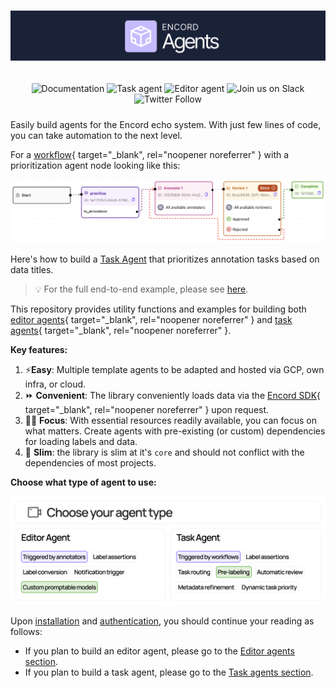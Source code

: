 <h1 align="center">
  <a href="https://encord.com"><img src="assets/landing-banner.png" alt="Encord logo"/></a>
</h1>

<div style="display: flex; justify-content: space-between;">
  <div style="flex: 1; padding: 10px; text-align: center">
    <a href="https://docs.encord.com" target="_blank" style="text-decoration:none">
      <img alt="Documentation" src="/assets/tag-encord-docs.svg">
    </a>
    <a href="https://colab.research.google.com/drive/1nOVYEG-johzJK6R_mnkgjOiRJUuNIvOY?usp=sharing" target="_blank" style="text-decoration:none">
      <img alt="Task agent" src="/assets/tag-colab-task-agent.svg">
    </a>
    <a href="https://colab.research.google.com/drive/1wvKAQ61JPebGnAT4nLXsfJRbx7dvtFdX?usp=sharing" target="_blank" style="text-decoration:none">
      <img alt="Editor agent" src="/assets/tag-colab-editor-agent.svg">
    </a>
    <a href="https://join.slack.com/t/encordactive/shared_invite/zt-1hc2vqur9-Fzj1EEAHoqu91sZ0CX0A7Q" target="_blank" style="text-decoration:none">
      <img alt="Join us on Slack" src="https://img.shields.io/badge/Join_Our_Community-4A154B?label=&logo=slack&logoColor=white">
    </a>
    <a href="https://twitter.com/encord_team" target="_blank" style="text-decoration:none">
      <img alt="Twitter Follow" src="https://img.shields.io/twitter/follow/encord_team?label=%40encord_team&amp;style=social">
    </a>
  </div>
</div>

Easily build agents for the Encord echo system.
With just few lines of code, you can take automation to the next level.

For a [workflow][docs-workflow]{ target="\_blank", rel="noopener noreferrer" } with a prioritization agent node looking like this:

![](assets/examples/tasks_agents/prioritize_by_title_workflow.png)

Here's how to build a [Task Agent](task_agents/index.md) that prioritizes annotation tasks based on data titles.

<!--codeinclude-->

[](code_examples/tasks/prioritize_by_data_title_specific.py)

<!--/codeinclude-->

> 💡 For the full end-to-end example, please see [here](getting_started.md).

This repository provides utility functions and examples for building both [editor agents][editor_agents]{ target="\_blank", rel="noopener noreferrer" } and [task agents][task_agents]{ target="\_blank", rel="noopener noreferrer" }.

**Key features:**

1. ⚡**Easy**: Multiple template agents to be adapted and hosted via GCP, own infra, or cloud.
2. ⏩ **Convenient**: The library conveniently loads data via the [Encord SDK][encord_sdk]{ target="\_blank", rel="noopener noreferrer" } upon request.
3. 👨‍💻 **Focus**: With essential resources readily available, you can focus on what matters. Create agents with pre-existing (or custom) dependencies for loading labels and data.
4. 🤏 **Slim**: the library is slim at it's `core` and should not conflict with the dependencies of most projects.

**Choose what type of agent to use:**

![Decision tree for which agent to use](assets/decide-on-agent-type.png)

Upon [installation](./installation.md) and [authentication](./authentication.md), you should continue your reading as follows:

- If you plan to build an editor agent, please go to the [Editor agents section](editor_agents/index.md).
- If you plan to build a task agent, please go to the [Task agents section](task_agents/index.md).

[editor_agents]: https://docs.encord.com/platform-documentation/Annotate/automated-labeling/annotate-editor-agents
[task_agents]: https://docs.encord.com/platform-documentation/Annotate/automated-labeling/annotate-task-agents
[encord_sdk]: https://pypi.org/project/encord/
[docs-workflow]: https://docs.encord.com/sdk-documentation/projects-sdk/sdk-workflow-projects#workflow-projects
